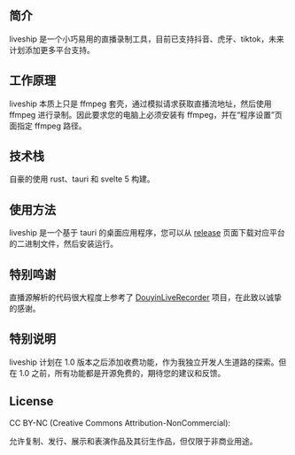 ## 简介

liveship 是一个小巧易用的直播录制工具，目前已支持抖音、虎牙、tiktok，未来计划添加更多平台支持。

## 工作原理

liveship 本质上只是 ffmpeg 套壳，通过模拟请求获取直播流地址，然后使用 ffmpeg 进行录制。因此要求您的电脑上必须安装有 ffmpeg，并在“程序设置”页面指定 ffmpeg 路径。

## 技术栈

自豪的使用 rust、tauri 和 svelte 5 构建。

## 使用方法

liveship 是一个基于 tauri 的桌面应用程序，您可以从 [release](https://github.com/jlvihv/liveship/releases/) 页面下载对应平台的二进制文件，然后安装运行。

## 特别鸣谢

直播源解析的代码很大程度上参考了 [DouyinLiveRecorder](https://github.com/ihmily/DouyinLiveRecorder) 项目，在此致以诚挚的感谢。

## 特别说明

liveship 计划在 1.0 版本之后添加收费功能，作为我独立开发人生道路的探索。但在 1.0 之前，所有功能都是开源免费的，期待您的建议和反馈。

## License

CC BY-NC (Creative Commons Attribution-NonCommercial):

允许复制、发行、展示和表演作品及其衍生作品，但仅限于非商业用途。
